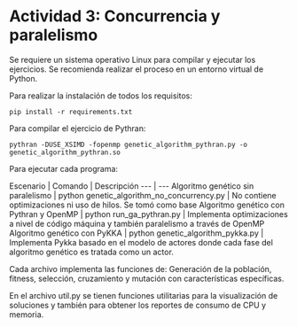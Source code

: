 # Actividad 3: Concurrencia y paralelismo

Se requiere un sistema operativo Linux para compilar y ejecutar los ejercicios. Se recomienda realizar el proceso en un entorno virtual de Python.

Para realizar la instalación de todos los requisitos:

```
pip install -r requirements.txt
```

Para compilar el ejercicio de Pythran:

```
pythran -DUSE_XSIMD -fopenmp genetic_algorithm_pythran.py -o genetic_algorithm_pythran.so
```

Para ejecutar cada programa:

Escenario | Comando | Descripción
--- | ---
Algoritmo genético sin paralelismo | python genetic_algorithm_no_concurrency.py | No contiene optimizaciones ni uso de hilos. Se tomó como base
Algoritmo genético con Pythran y OpenMP | python run_ga_pythran.py | Implementa optimizaciones a nivel de código máquina y también paralelismo a través de OpenMP
Algoritmo genético con PyKKA | python genetic_algorithm_pykka.py | Implementa Pykka basado en el modelo de actores donde cada fase del algoritmo genético es tratada como un actor.

Cada archivo implementa las funciones de: Generación de la población, fitness, selección, cruzamiento y mutación con características específicas.

En el archivo util.py se tienen funciones utilitarias para la visualización de soluciones y también para obtener los reportes de consumo de CPU y memoria.
